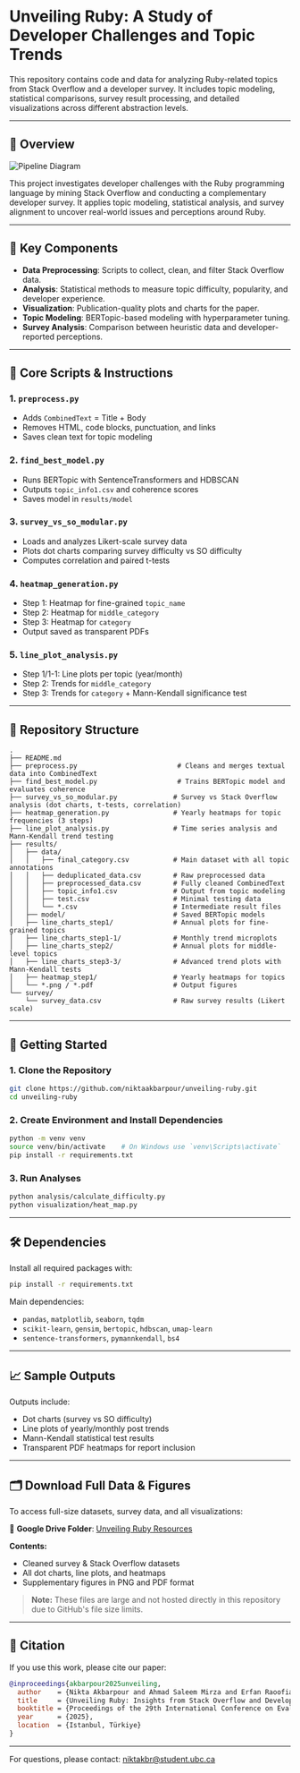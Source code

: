 # Unveiling Ruby: A Study of Developer Challenges and Topic Trends

This repository contains code and data for analyzing Ruby-related topics from Stack Overflow and a developer survey. It includes topic modeling, statistical comparisons, survey result processing, and detailed visualizations across different abstraction levels.

---
## 📖 Overview

![Pipeline Diagram](images/pipeline.png)

This project investigates developer challenges with the Ruby programming language by mining Stack Overflow and conducting a complementary developer survey. It applies topic modeling, statistical analysis, and survey alignment to uncover real-world issues and perceptions around Ruby.

---
## 🧪 Key Components

- **Data Preprocessing**: Scripts to collect, clean, and filter Stack Overflow data.
- **Analysis**: Statistical methods to measure topic difficulty, popularity, and developer experience.
- **Visualization**: Publication-quality plots and charts for the paper.
- **Topic Modeling**: BERTopic-based modeling with hyperparameter tuning.
- **Survey Analysis**: Comparison between heuristic data and developer-reported perceptions.

---
## 🧪 Core Scripts & Instructions

### 1. `preprocess.py`
- Adds `CombinedText` = Title + Body
- Removes HTML, code blocks, punctuation, and links
- Saves clean text for topic modeling

### 2. `find_best_model.py`
- Runs BERTopic with SentenceTransformers and HDBSCAN
- Outputs `topic_info1.csv` and coherence scores
- Saves model in `results/model`

### 3. `survey_vs_so_modular.py`
- Loads and analyzes Likert-scale survey data
- Plots dot charts comparing survey difficulty vs SO difficulty
- Computes correlation and paired t-tests

### 4. `heatmap_generation.py`
- Step 1: Heatmap for fine-grained `topic_name`
- Step 2: Heatmap for `middle_category`
- Step 3: Heatmap for `category`
- Output saved as transparent PDFs

### 5. `line_plot_analysis.py`
- Step 1/1-1: Line plots per topic (year/month)
- Step 2: Trends for `middle_category`
- Step 3: Trends for `category` + Mann-Kendall significance test

---
## 📁 Repository Structure

```
.
├── README.md
├── preprocess.py                         # Cleans and merges textual data into CombinedText
├── find_best_model.py                    # Trains BERTopic model and evaluates coherence
├── survey_vs_so_modular.py              # Survey vs Stack Overflow analysis (dot charts, t-tests, correlation)
├── heatmap_generation.py                # Yearly heatmaps for topic frequencies (3 steps)
├── line_plot_analysis.py                # Time series analysis and Mann-Kendall trend testing
├── results/
│   ├── data/
│   │   ├── final_category.csv           # Main dataset with all topic annotations
│   │   ├── deduplicated_data.csv        # Raw preprocessed data
│   │   ├── preprocessed_data.csv        # Fully cleaned CombinedText
│   │   ├── topic_info1.csv              # Output from topic modeling
│   │   ├── test.csv                     # Minimal testing data
│   │   └── *.csv                        # Intermediate result files
│   ├── model/                           # Saved BERTopic models
│   ├── line_charts_step1/               # Annual plots for fine-grained topics
│   ├── line_charts_step1-1/             # Monthly trend microplots
│   ├── line_charts_step2/               # Annual plots for middle-level topics
│   ├── line_charts_step3-3/             # Advanced trend plots with Mann-Kendall tests
│   ├── heatmap_step1/                   # Yearly heatmaps for topics
│   └── *.png / *.pdf                    # Output figures
└── survey/
    └── survey_data.csv                  # Raw survey results (Likert scale)
```

---
## 🚀 Getting Started

### 1. Clone the Repository
```bash
git clone https://github.com/niktaakbarpour/unveiling-ruby.git
cd unveiling-ruby
```

### 2. Create Environment and Install Dependencies
```bash
python -m venv venv
source venv/bin/activate    # On Windows use `venv\Scripts\activate`
pip install -r requirements.txt
```

### 3. Run Analyses
```bash
python analysis/calculate_difficulty.py
python visualization/heat_map.py
```

---
## 🛠️ Dependencies

Install all required packages with:

```bash
pip install -r requirements.txt
```

Main dependencies:
- `pandas`, `matplotlib`, `seaborn`, `tqdm`
- `scikit-learn`, `gensim`, `bertopic`, `hdbscan`, `umap-learn`
- `sentence-transformers`, `pymannkendall`, `bs4`

---

## 📈 Sample Outputs

Outputs include:
- Dot charts (survey vs SO difficulty)
- Line plots of yearly/monthly post trends
- Mann-Kendall statistical test results
- Transparent PDF heatmaps for report inclusion

---

## 🗂️ Download Full Data & Figures

To access full-size datasets, survey data, and all visualizations:

📁 **Google Drive Folder**: [Unveiling Ruby Resources](https://drive.google.com/drive/folders/1UcV6DNYqQRRV-zOFmsLRApazoZG8xrq6?usp=sharing)

**Contents:**
- Cleaned survey & Stack Overflow datasets
- All dot charts, line plots, and heatmaps
- Supplementary figures in PNG and PDF format

> **Note:** These files are large and not hosted directly in this repository due to GitHub's file size limits.


---

## 📄 Citation

If you use this work, please cite our paper:

```bibtex
@inproceedings{akbarpour2025unveiling,
  author    = {Nikta Akbarpour and Ahmad Saleem Mirza and Erfan Raoofian and Fatemeh Fard and Gema Rodr{\'i}guez-P\'{e}rez},
  title     = {Unveiling Ruby: Insights from Stack Overflow and Developer Survey},
  booktitle = {Proceedings of the 29th International Conference on Evaluation and Assessment in Software Engineering (EASE)},
  year      = {2025},
  location  = {Istanbul, Türkiye}
}
```

---

For questions, please contact: [niktakbr@student.ubc.ca](mailto:niktakbr@student.ubc.ca)
